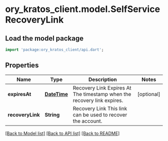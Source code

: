 # ory_kratos_client.model.SelfServiceRecoveryLink

## Load the model package
```dart
import 'package:ory_kratos_client/api.dart';
```

## Properties
Name | Type | Description | Notes
------------ | ------------- | ------------- | -------------
**expiresAt** | [**DateTime**](DateTime.md) | Recovery Link Expires At  The timestamp when the recovery link expires. | [optional] 
**recoveryLink** | **String** | Recovery Link  This link can be used to recover the account. | 

[[Back to Model list]](../README.md#documentation-for-models) [[Back to API list]](../README.md#documentation-for-api-endpoints) [[Back to README]](../README.md)


